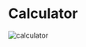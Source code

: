 # Calculator

![calculator](https://user-images.githubusercontent.com/88043910/141691916-5f49b595-a4d0-4a46-b972-2cf1e4e6a949.png)
